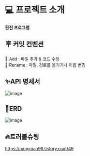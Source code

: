 # 💻 프로젝트 소개
#### 환전 프로그램 ####


## 🪧 커밋 컨벤션
🔧 Add :  파일 추가 & 코드 수정<br>
🚚 Rename : 파일, 경로를 옮기거나 이름 변경<br>



## ✨API 명세서

![image](https://github.com/user-attachments/assets/c129e7e6-1999-4ca8-8e3b-f0f91859323c)


## 🐛ERD

![image](https://github.com/user-attachments/assets/966cf461-4bf4-4a41-92e0-c1b6c47e9bc5)


## 🔥트러블슈팅

https://nangman99.tistory.com/49
